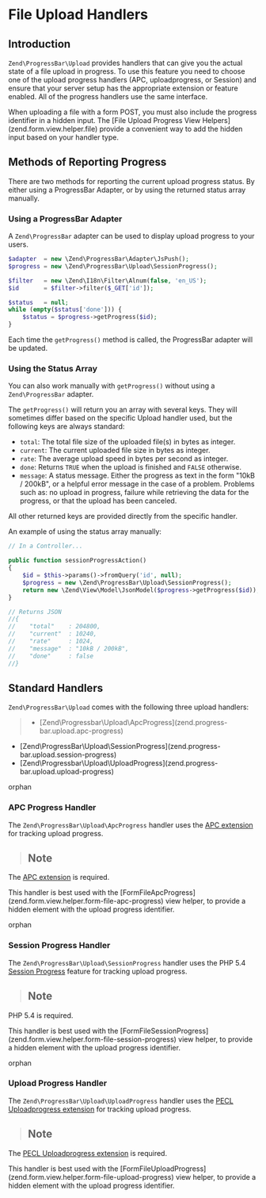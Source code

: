 # File Upload Handlers

## Introduction

`Zend\ProgressBar\Upload` provides handlers that can give you the actual state of a file upload in
progress. To use this feature you need to choose one of the upload progress handlers (APC,
uploadprogress, or Session) and ensure that your server setup has the appropriate extension or
feature enabled. All of the progress handlers use the same interface.

When uploading a file with a form POST, you must also include the progress identifier in a hidden
input. The \[File Upload Progress View Helpers\](zend.form.view.helper.file) provide a convenient
way to add the hidden input based on your handler type.

## Methods of Reporting Progress

There are two methods for reporting the current upload progress status. By either using a
ProgressBar Adapter, or by using the returned status array manually.

### Using a ProgressBar Adapter

A `Zend\ProgressBar` adapter can be used to display upload progress to your users.

```php
$adapter  = new \Zend\ProgressBar\Adapter\JsPush();
$progress = new \Zend\ProgressBar\Upload\SessionProgress();

$filter   = new \Zend\I18n\Filter\Alnum(false, 'en_US');
$id       = $filter->filter($_GET['id']);

$status   = null;
while (empty($status['done'])) {
    $status = $progress->getProgress($id);
}
```

Each time the `getProgress()` method is called, the ProgressBar adapter will be updated.

### Using the Status Array

You can also work manually with `getProgress()` without using a `Zend\ProgressBar` adapter.

The `getProgress()` will return you an array with several keys. They will sometimes differ based on
the specific Upload handler used, but the following keys are always standard:

* `total`: The total file size of the uploaded file(s) in bytes as integer.
* `current`: The current uploaded file size in bytes as integer.
* `rate`: The average upload speed in bytes per second as integer.
* `done`: Returns `TRUE` when the upload is finished and `FALSE` otherwise.
* `message`: A status message. Either the progress as text in the form "10kB / 200kB", or a helpful
error message in the case of a problem. Problems such as: no upload in progress, failure while
retrieving the data for the progress, or that the upload has been canceled.

All other returned keys are provided directly from the specific handler.

An example of using the status array manually:

```php
// In a Controller...

public function sessionProgressAction()
{
    $id = $this->params()->fromQuery('id', null);
    $progress = new \Zend\ProgressBar\Upload\SessionProgress();
    return new \Zend\View\Model\JsonModel($progress->getProgress($id));
}

// Returns JSON
//{
//    "total"    : 204800,
//    "current"  : 10240,
//    "rate"     : 1024,
//    "message"  : "10kB / 200kB",
//    "done"     : false
//}
```

## Standard Handlers

`Zend\ProgressBar\Upload` comes with the following three upload handlers:

> -   \[Zend\\Progressbar\\Upload\\ApcProgress\](zend.progress-bar.upload.apc-progress)
- \[Zend\\ProgressBar\\Upload\\SessionProgress\](zend.progress-bar.upload.session-progress)
- \[Zend\\Progressbar\\Upload\\UploadProgress\](zend.progress-bar.upload.upload-progress)

orphan  

### APC Progress Handler

The `Zend\ProgressBar\Upload\ApcProgress` handler uses the [APC
extension](http://php.net/manual/en/book.apc.php) for tracking upload progress.

> ## Note
The [APC extension](http://php.net/manual/en/book.apc.php) is required.

This handler is best used with the
\[FormFileApcProgress\](zend.form.view.helper.form-file-apc-progress) view helper, to provide a
hidden element with the upload progress identifier.

orphan  

### Session Progress Handler

The `Zend\ProgressBar\Upload\SessionProgress` handler uses the PHP 5.4 [Session
Progress](http://php.net/manual/en/session.upload-progress.php) feature for tracking upload
progress.

> ## Note
PHP 5.4 is required.

This handler is best used with the
\[FormFileSessionProgress\](zend.form.view.helper.form-file-session-progress) view helper, to
provide a hidden element with the upload progress identifier.

orphan  

### Upload Progress Handler

The `Zend\ProgressBar\Upload\UploadProgress` handler uses the [PECL Uploadprogress
extension](http://pecl.php.net/package/uploadprogress) for tracking upload progress.

> ## Note
The [PECL Uploadprogress extension](http://pecl.php.net/package/uploadprogress) is required.

This handler is best used with the
\[FormFileUploadProgress\](zend.form.view.helper.form-file-upload-progress) view helper, to provide
a hidden element with the upload progress identifier.
